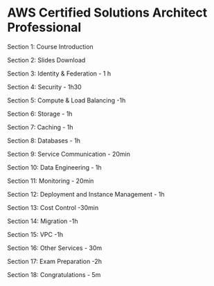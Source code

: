 # AWS Certified Solutions Architect Professional

Section 1: Course Introduction

Section 2: Slides Download

Section 3: Identity & Federation - 1 h

Section 4: Security - 1h30

Section 5: Compute & Load Balancing -1h

Section 6: Storage - 1h

Section 7: Caching - 1h

Section 8: Databases - 1h

Section 9: Service Communication  - 20min

Section 10: Data Engineering - 1h

Section 11: Monitoring - 20min

Section 12: Deployment and Instance Management - 1h

Section 13: Cost Control -30min

Section 14: Migration -1h

Section 15: VPC -1h

Section 16: Other Services - 30m

Section 17: Exam Preparation -2h

Section 18: Congratulations - 5m



